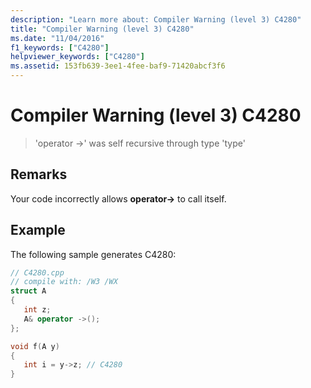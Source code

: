 ```yaml
---
description: "Learn more about: Compiler Warning (level 3) C4280"
title: "Compiler Warning (level 3) C4280"
ms.date: "11/04/2016"
f1_keywords: ["C4280"]
helpviewer_keywords: ["C4280"]
ms.assetid: 153fb639-3ee1-4fee-baf9-71420abcf3f6
---
```

# Compiler Warning (level 3) C4280

> 'operator ->' was self recursive through type 'type'

## Remarks

Your code incorrectly allows **operator->** to call itself.

## Example

The following sample generates C4280:

```cpp
// C4280.cpp
// compile with: /W3 /WX
struct A
{
   int z;
   A& operator ->();
};

void f(A y)
{
   int i = y->z; // C4280
}
```
